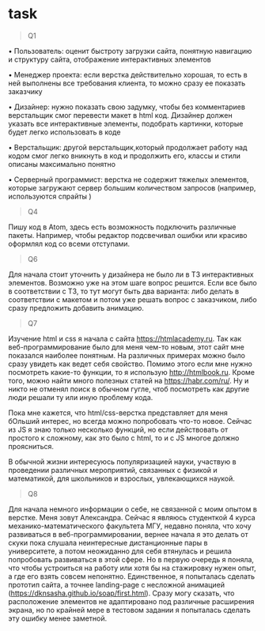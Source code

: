 # task

> Q1

•	Пользователь: оценит быстроту загрузки сайта, понятную навигацию и структуру сайта, отображение интерактивных элементов 

•	Менеджер проекта: если верстка действительно хорошая, то есть в ней выполнены все требования клиента, то можно сразу ее показать заказчику 

•	Дизайнер: нужно показать свою задумку,  чтобы без комментариев верстальщик смог перевести макет в html код. Дизайнер должен указать все интерактивные элементы, подобрать картинки, которые будет легко использовать в коде

•	Верстальщик: другой верстальщик,который продолжает работу над кодом смог легко вникнуть в код и продолжить его, классы и стили описаны максимально понятно

•	Серверный программист: верстка не содержит тяжелых элементов, которые загружают сервер большим количеством запросов (например, используются спрайты )

> Q4

Пишу код в Atom, здесь есть возможность подключить различные пакеты. Например, чтобы редактор подсвечивал ошибки или красиво оформлял код со всеми отступами. 

> Q6

Для начала стоит уточнить у дизайнера не было ли в ТЗ интерактивных элементов. Возможно уже на этом шаге вопрос решится. Если все было в соответствии с ТЗ, то тут могут быть два варианта: либо делать в соответствии с макетом и потом уже решать вопрос с заказчиком, либо сразу предложить добавить анимацию. 

> Q7

Изучение html и css я начала с сайта https://htmlacademy.ru. Так как веб-программирование было для меня чем-то новым, этот сайт мне показался наиболее понятным. На различных примерах можно было сразу увидеть как ведет себя свойство. Помимо этого если мне нужно посмотреть какие-то функции, то я использую http://htmlbook.ru. Кроме того, можно найти много полезных статей на https://habr.com/ru/. Ну и никто не отменял поиск в обычном гугле, чтоб посмотреть как другие люди решали ту или иную проблему кода.

Пока мне кажется, что html/css-верстка представляет для меня бОльший интерес, но всегда можно попробовать что-то новое. Сейчас из JS я знаю только несколько функций, но если действовать от простого к сложному, как это было с html, то и с JS многое должно проясниться. 

В обычной жизни интересуюсь популяризацией науки, участвую в проведении различных мероприятий, связанных с физикой и математикой, для школьников и взрослых, увлекающихся наукой. 

> Q8

Для начала немного информации о себе, не связанной с моим опытом в верстке. Меня зовут Александра. Сейчас я являюсь студенткой 4 курса механико-математического факультета МГУ, недавно поняла, что хочу развиваться в веб-программировании, вернее начала я это делать от скуки пока слушала неинтересные дистанционные пары в университете, а потом неожиданно для себя втянулась и решила попробовать развиваться в этой сфере. Но в первую очередь я поняла, что чтобы устроиться на работу или хотя бы на стажировку нужен опыт, а где его взять совсем непонятно. Единственное, я попыталась сделать прототип сайта, а точнее landing-page c несложной анимацией (https://dknsasha.github.io/soap/first.html). Сразу могу сказать, что расположение элементов не адаптировано под различные расширения экрана, но по крайней мере в тестовом задании я попыталась сделать эту ошибку менее заметной. 
